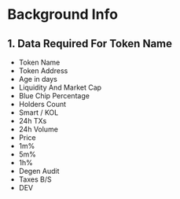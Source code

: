 # Background Info

## 1. Data Required For Token Name

- Token Name
- Token Address
- Age in days
- Liquidity And Market Cap
- Blue Chip Percentage
- Holders Count
- Smart / KOL
- 24h TXs
- 24h Volume
- Price
- 1m%
- 5m%
- 1h%
- Degen Audit
- Taxes B/S
- DEV
